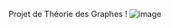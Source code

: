 Projet de Théorie des Graphes !
![image](https://github.com/ing2-paris-classroom-2023-2024/optimisation-d-une-ligne-d-assemblage-fc-opentowork/assets/117820385/36f28bb4-75b9-4663-a51f-dbc1cea2fac2)
